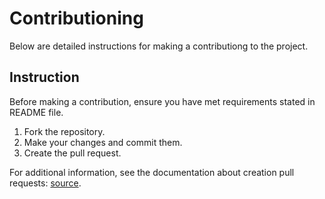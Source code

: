 # Contributioning

Below are detailed instructions for making a contributiong to the project.

## Instruction

Before making a contribution, ensure you have met requirements stated in README file.

1. Fork the repository.
2. Make your changes and commit them.
3. Create the pull request.

For additional information, see the documentation about creation pull requests: [source](https://help.github.com/en/github/collaborating-with-issues-and-pull-requests/creating-a-pull-request).